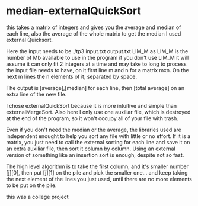 # median-externalQuickSort
this takes a matrix of integers and gives you the average and median of each line, also the average of the whole matrix
to get the median I used external Quicksort.

Here the input needs to be ./tp3 input.txt output.txt LIM_M as LIM_M is the number of Mb available to use in the program
if you don't use LIM_M it will assume it can only fit 2 integers at a time and may take to long to process the input file needs to have, on it first line m and n for a matrix mxn. On the next m lines the n elements of it, separated by space.

The output is [average],[median] for each line, then [total average] on an extra line of the new file.

I chose externalQuickSort because it is more intuitive and simple than externalMergeSort. Also here I only use one auxiliar file, which is destroyed at the end of the program, so it won't occupy all of your file with trash. 

Even if you don't need the median or the average, the libraries used are independent enought to help you sort any file with little or no effort. If it is a matrix, you just need to call the external sorting for each line and save it on an extra auxiliar file, then sort it column by column. Using an external version of something like an insertion sort is enough, despite not so fast. 

The high level algorithm is to take the first column, and it's smaller number [j][0], then put [j][1] on the pile and pick the smaller one... and keep taking the next element of the lines you just used, until there are no more elements to be put on the pile.

this was a college project
